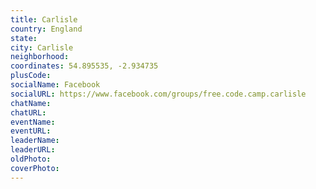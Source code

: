 ```yaml
---
title: Carlisle
country: England
state: 
city: Carlisle
neighborhood: 
coordinates: 54.895535, -2.934735
plusCode:
socialName: Facebook
socialURL: https://www.facebook.com/groups/free.code.camp.carlisle
chatName:
chatURL:
eventName:
eventURL:
leaderName:
leaderURL:
oldPhoto: 
coverPhoto:
---
```

